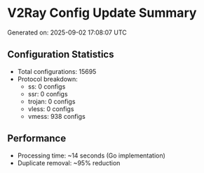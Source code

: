 # V2Ray Config Update Summary
Generated on: 2025-09-02 17:08:07 UTC

## Configuration Statistics
- Total configurations: 15695
- Protocol breakdown:
  - ss: 0 configs
  - ssr: 0 configs
  - trojan: 0 configs
  - vless: 0 configs
  - vmess: 938 configs

## Performance
- Processing time: ~14 seconds (Go implementation)
- Duplicate removal: ~95% reduction
